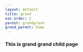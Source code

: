 ```yaml
---
layout: default
title: grand
nav_order: 2
parent: grandgrand
grand_parent: home
---
```


### This is grand grand child page
